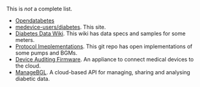 This is _not_ a complete list.

*   [Opendatabetes][1]
*   [medevice-users/diabetes][2]. This site.
*   [Diabetes Data Wiki][3]. This wiki has data specs and samples for some meters.
*   [Protocol Imeplementations][4]. This git repo has open implementations of some pumps and BGMs.
*   [Device Auditing Firmware][5]. An appliance to connect medical devices to the cloud.
*   [ManageBGL][6]. A cloud-based API for managing, sharing and analysing diabetic data.


 [1]: http://thedamon.github.com/opendatabetes/
 [2]: https://github.com/medevice-users/diabetes
 [3]: http://diabetesdata.pbworks.com/
 [4]: https://github.com/bewest/insulaudit
 [5]: https://github.com/n-west/insulware
 [6]: http://www.ManageBGL.com